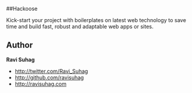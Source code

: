 ##Hackoose

Kick-start your project with boilerplates on latest web technology to save time and build fast, robust and adaptable web apps or sites.

## Author

**Ravi Suhag**

- <http://twitter.com/Ravi_Suhag>
- <http://github.com/ravisuhag>
- <http://ravisuhag.com>
